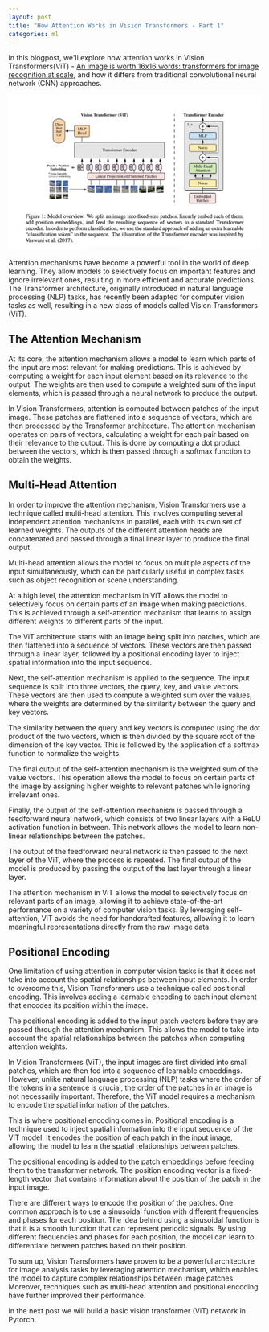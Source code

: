 ```yaml
---
layout: post
title: "How Attention Works in Vision Transformers - Part 1"
categories: ml
---
```


In this blogpost, we'll explore how attention works in Vision Transformers(ViT) - [An image is worth 16x16 words: transformers for image recognition at scale](https://arxiv.org/abs/2010.11929), and how it differs from traditional convolutional neural network (CNN) approaches.

![ViT vs Classical Transformers](/assets/transformers/vit.png)

Attention mechanisms have become a powerful tool in the world of deep learning. They allow models to selectively focus on important features and ignore irrelevant ones, resulting in more efficient and accurate predictions. The Transformer architecture, originally introduced in natural language processing (NLP) tasks, has recently been adapted for computer vision tasks as well, resulting in a new class of models called Vision Transformers (ViT).

## The Attention Mechanism

At its core, the attention mechanism allows a model to learn which parts of the input are most relevant for making predictions. This is achieved by computing a weight for each input element based on its relevance to the output. The weights are then used to compute a weighted sum of the input elements, which is passed through a neural network to produce the output.

In Vision Transformers, attention is computed between patches of the input image. These patches are flattened into a sequence of vectors, which are then processed by the Transformer architecture. The attention mechanism operates on pairs of vectors, calculating a weight for each pair based on their relevance to the output. This is done by computing a dot product between the vectors, which is then passed through a softmax function to obtain the weights.

## Multi-Head Attention

In order to improve the attention mechanism, Vision Transformers use a technique called multi-head attention. This involves computing several independent attention mechanisms in parallel, each with its own set of learned weights. The outputs of the different attention heads are concatenated and passed through a final linear layer to produce the final output.

Multi-head attention allows the model to focus on multiple aspects of the input simultaneously, which can be particularly useful in complex tasks such as object recognition or scene understanding.

At a high level, the attention mechanism in ViT allows the model to selectively focus on certain parts of an image when making predictions. This is achieved through a self-attention mechanism that learns to assign different weights to different parts of the input.

The ViT architecture starts with an image being split into patches, which are then flattened into a sequence of vectors. These vectors are then passed through a linear layer, followed by a positional encoding layer to inject spatial information into the input sequence.

Next, the self-attention mechanism is applied to the sequence. The input sequence is split into three vectors, the query, key, and value vectors. These vectors are then used to compute a weighted sum over the values, where the weights are determined by the similarity between the query and key vectors.

The similarity between the query and key vectors is computed using the dot product of the two vectors, which is then divided by the square root of the dimension of the key vector. This is followed by the application of a softmax function to normalize the weights.

The final output of the self-attention mechanism is the weighted sum of the value vectors. This operation allows the model to focus on certain parts of the image by assigning higher weights to relevant patches while ignoring irrelevant ones.

Finally, the output of the self-attention mechanism is passed through a feedforward neural network, which consists of two linear layers with a ReLU activation function in between. This network allows the model to learn non-linear relationships between the patches.

The output of the feedforward neural network is then passed to the next layer of the ViT, where the process is repeated. The final output of the model is produced by passing the output of the last layer through a linear layer.

The attention mechanism in ViT allows the model to selectively focus on relevant parts of an image, allowing it to achieve state-of-the-art performance on a variety of computer vision tasks. By leveraging self-attention, ViT avoids the need for handcrafted features, allowing it to learn meaningful representations directly from the raw image data.

## Positional Encoding

One limitation of using attention in computer vision tasks is that it does not take into account the spatial relationships between input elements. In order to overcome this, Vision Transformers use a technique called positional encoding. This involves adding a learnable encoding to each input element that encodes its position within the image.

The positional encoding is added to the input patch vectors before they are passed through the attention mechanism. This allows the model to take into account the spatial relationships between the patches when computing attention weights.

In Vision Transformers (ViT), the input images are first divided into small patches, which are then fed into a sequence of learnable embeddings. However, unlike natural language processing (NLP) tasks where the order of the tokens in a sentence is crucial, the order of the patches in an image is not necessarily important. Therefore, the ViT model requires a mechanism to encode the spatial information of the patches.

This is where positional encoding comes in. Positional encoding is a technique used to inject spatial information into the input sequence of the ViT model. It encodes the position of each patch in the input image, allowing the model to learn the spatial relationships between patches.

The positional encoding is added to the patch embeddings before feeding them to the transformer network. The position encoding vector is a fixed-length vector that contains information about the position of the patch in the input image.

There are different ways to encode the position of the patches. One common approach is to use a sinusoidal function with different frequencies and phases for each position. The idea behind using a sinusoidal function is that it is a smooth function that can represent periodic signals. By using different frequencies and phases for each position, the model can learn to differentiate between patches based on their position.

To sum up, Vision Transformers have proven to be a powerful architecture for image analysis tasks by leveraging attention mechanism, which enables the model to capture complex relationships between image patches. Moreover, techniques such as multi-head attention and positional encoding have further improved their performance.

In the next post we will build a basic vision transformer (ViT) network in Pytorch.